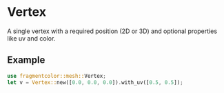 # Vertex

A single vertex with a required position (2D or 3D) and optional properties like uv and color.

## Example

```rust
use fragmentcolor::mesh::Vertex;
let v = Vertex::new([0.0, 0.0, 0.0]).with_uv([0.5, 0.5]);
```
